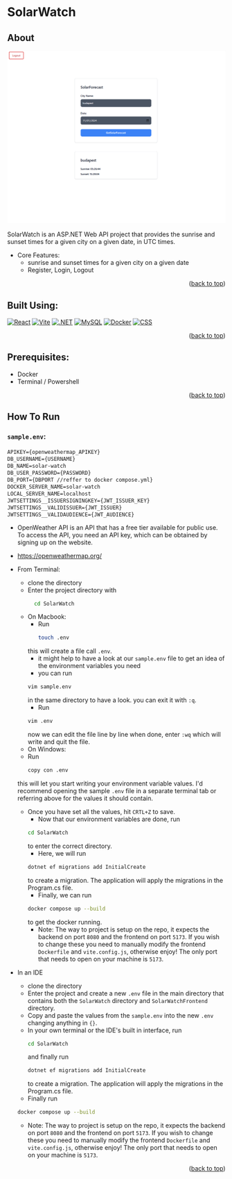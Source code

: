 <a id="readme-top"></a>


# SolarWatch

## About

![project screenshot][screenshot]


SolarWatch is an ASP.NET Web API project that provides the sunrise and sunset times for a given city on a given date, in UTC times.
- Core Features:
  - sunrise and sunset times for a given city on a given date
  - Register, Login, Logout

<p align="right">(<a href="#readme-top">back to top</a>)</p>

## Built Using:

<p align="left">
  <a href="https://react.dev/" target="_blank"><img src="https://img.shields.io/badge/React-61DAFB?style=for-the-badge&logo=react&logoColor=white" alt="React"/></a>
  <a href="https://vitejs.dev/" target="_blank"><img src="https://img.shields.io/badge/Vite-646CFF?style=for-the-badge&logo=vite&logoColor=white" alt="Vite"/></a>
  <a href="https://dotnet.microsoft.com/en-us/" target="_blank"><img src="https://img.shields.io/badge/.NET-512BD4?style=for-the-badge&logo=dotnet&logoColor=white" alt=".NET"/></a>
  <a href="https://www.mysql.com/" target="_blank"><img src="https://img.shields.io/badge/MySQL-4479A1?style=for-the-badge&logo=mysql&logoColor=white" alt="MySQL"/></a>
  <a href="https://www.docker.com/" target="_blank"><img src="https://img.shields.io/badge/Docker-2496ED?style=for-the-badge&logo=docker&logoColor=white" alt="Docker"/></a>
  <a href="https://developer.mozilla.org/en-US/docs/Web/CSS" target="_blank"><img src="https://img.shields.io/badge/CSS-1572B6?style=for-the-badge&logo=css3&logoColor=white" alt="CSS"/></a>
</p>

<p align="right">(<a href="#readme-top">back to top</a>)</p>

## Prerequisites: 
- Docker
- Terminal / Powershell

<p align="right">(<a href="#readme-top">back to top</a>)</p>

## How To Run

### `sample.env`: 
```
APIKEY={openweathermap_APIKEY}
DB_USERNAME={USERNAME}
DB_NAME=solar-watch
DB_USER_PASSWORD={PASSWORD}
DB_PORT={DBPORT //reffer to docker compose.yml}
DOCKER_SERVER_NAME=solar-watch
LOCAL_SERVER_NAME=localhost
JWTSETTINGS__ISSUERSIGNINGKEY={JWT_ISSUER_KEY}
JWTSETTINGS__VALIDISSUER={JWT_ISSUER}
JWTSETTINGS__VALIDAUDIENCE={JWT_AUDIENCE}
```

- OpenWeather API is an API that has a free tier available for public use. To access the API, you need an API key, which can be obtained by signing up on the website.
- https://openweathermap.org/
- From Terminal:
	- clone the directory
  	- Enter the project directory with
  		```bash
		  cd SolarWatch
   		```
	- On Macbook:
		- Run 
  			```bash 
    	  touch .env
    	  ``` 
        this will create a file call `.env`.
		- it might help to have a look at our `sample.env` file 
		to get an idea of the environment variables you need
		- you can run
      ```bash
      vim sample.env
      ```
      in the same directory to have a look. you can exit it with `:q`.
		- Run
      ```bash
      vim .env
      ```
      now we can edit the file line by line when done, enter `:wq` which will write and quit the file.
	- On Windows:
    - Run
      ```bash
      copy con .env
      ``` 
     this will let you start writing your environment variable values. I'd recommend opening the sample `.env` file in a separate terminal tab or referring above for the values it should contain.
    - Once you have set all the values, hit `CRTL+Z` to save.
		- Now that our environment variables are done, run
      ```bash
      cd SolarWatch
      ```
      to enter the correct directory.
		- Here, we will run
      ```bash
      dotnet ef migrations add InitialCreate
      ```
      to create a migration. The application will apply the migrations in the Program.cs file.
		- Finally, we can run
      ```bash
      docker compose up --build
      ```
      to get the docker running.
		- Note: The way to project is setup on the repo, it expects the backend on port `8080` and the frontend on port `5173`. If you wish to change these you need to manually modify the frontend `Dockerfile` and `vite.config.js`, otherwise enjoy! The only port that needs to open on your machine is `5173`.
    
- In an IDE
	- clone the directory
	- Enter the project and create a new `.env` file in the main directory that contains both the `SolarWatch` directory and `SolarWatchFrontend` directory.
	- Copy and paste the values from the `sample.env` into the new `.env` changing anything in `{}`.
	- In your own terminal or the IDE's built in interface, run 
   		```bash 
   		cd SolarWatch
    	``` 
      and finally run 
 	    ```bash 
    	dotnet ef migrations add InitialCreate
    	``` 
      to create a migration. The application will apply the migrations in the Program.cs file.
	- Finally run
     ```bash
     docker compose up --build
     ``` 
	- Note: The way to project is setup on the repo, it expects the backend on port `8080` and the frontend on port `5173`. If you wish to change these you need to manually modify the frontend `Dockerfile` and `vite.config.js`, otherwise enjoy! The only port that needs to open on your machine is `5173`.


<p align="right">(<a href="#readme-top">back to top</a>)</p>






[screenshot]: PROJECTPICTURE.PNG
